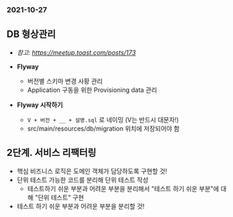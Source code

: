 ### 2021-10-27

## DB 형상관리
- *참고: https://meetup.toast.com/posts/173*
- **Flyway**
    - 버전별 스키마 변경 사황 관리
    - Application 구동을 위한 Provisioning data 관리
    
- **Flyway 시작하기**    
    - `V + 버전 + __ + 설명.sql` 로 네이밍 (V는 반드시 대문자!)
    - src/main/resources/db/migration 위치에 저장되어야 함

## 2단계. 서비스 리팩터링
- 핵심 비즈니스 로직은 도메인 객체가 담당하도록 구현할 것!
- 단위 테스트 가능한 코드를 분리해 단위 테스트 작성
    - 테스트하기 쉬운 부분과 어려운 부분을 분리해서 "테스트 하기 쉬운 부분"에 대해 "단위 테스트" 구현
- 테스트 하기 쉬운 부분과 어려운 부분을 분리할 것!
